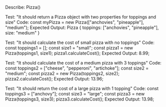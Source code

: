 Describe: Pizza()

Test: "It should return a Pizza object with two properties for toppings and size"
Code: const myPizza = new Pizza(["anchovies", "pineapple"], "medium");
Expected Output: Pizza { toppings: ["anchovies", "pineapple"], size: "medium" }

Test: "It should calculate the cost of small pizza with no toppings"
Code: const toppings1 = [];
      const size1 = "small";
      const pizza1 = new Pizza(toppings1, size1);
      pizza1.calculateCost();
Expected Output: 8.99;

Test: "It should calculate the cost of a medium pizza with 3 toppings"
Code: const toppings2 = ["cheese", "pepperoni", "artichoke"];
      const size2 = "medium";
      const pizza2 = new Pizza(toppings2, size2);
      pizza2.calculateCost();
Expected Output: 13.96;

Test: "It should return the cost of a large pizza with 1 topping"
Code: const toppings3 = ["anchovy"];
      const size3 = "large";
      const pizza3 = new Pizza(toppings3, size3);
      pizza3.calculateCost();
Expected Output: 13.98;